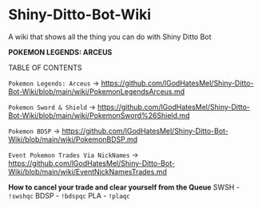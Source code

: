 # Shiny-Ditto-Bot-Wiki
A wiki that shows all the thing you can do with Shiny Ditto Bot

**POKEMON LEGENDS: ARCEUS**

TABLE OF CONTENTS

`Pokemon Legends: Arceus` -> https://github.com/lGodHatesMel/Shiny-Ditto-Bot-Wiki/blob/main/wiki/PokemonLegendsArceus.md

`Pokemon Sword & Shield` -> https://github.com/lGodHatesMel/Shiny-Ditto-Bot-Wiki/blob/main/wiki/PokemonSword%26Shield.md

`Pokemon BDSP` -> https://github.com/lGodHatesMel/Shiny-Ditto-Bot-Wiki/blob/main/wiki/PokemonBDSP.md

`Event Pokemon Trades Via NickNames` -> https://github.com/lGodHatesMel/Shiny-Ditto-Bot-Wiki/blob/main/wiki/EventNickNamesTrades.md



**How to cancel your trade and clear yourself from the Queue**
SWSH - `!swshqc`
BDSP - `!bdspqc`
PLA - `!plaqc`
